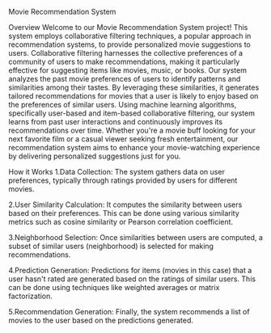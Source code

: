 
Movie Recommendation System

Overview
Welcome to our Movie Recommendation System project! This system employs collaborative filtering techniques, a popular approach in recommendation systems, to provide personalized movie suggestions to users. Collaborative filtering harnesses the collective preferences of a community of users to make recommendations, making it particularly effective for suggesting items like movies, music, or books.
Our system analyzes the past movie preferences of users to identify patterns and similarities among their tastes. By leveraging these similarities, it generates tailored recommendations for movies that a user is likely to enjoy based on the preferences of similar users.
Using machine learning algorithms, specifically user-based and item-based collaborative filtering, our system learns from past user interactions and continuously improves its recommendations over time. Whether you're a movie buff looking for your next favorite film or a casual viewer seeking fresh entertainment, our recommendation system aims to enhance your movie-watching experience by delivering personalized suggestions just for you.


How it Works
1.Data Collection: The system gathers data on user preferences, typically through ratings provided by users for different movies.

2.User Similarity Calculation: It computes the similarity between users based on their preferences. This can be done using various similarity metrics such as cosine similarity or Pearson correlation coefficient.

3.Neighborhood Selection: Once similarities between users are computed, a subset of similar users (neighborhood) is selected for making recommendations.

4.Prediction Generation: Predictions for items (movies in this case) that a user hasn't rated are generated based on the ratings of similar users. This can be done using techniques like weighted averages or matrix factorization.

5.Recommendation Generation: Finally, the system recommends a list of movies to the user based on the predictions generated.
